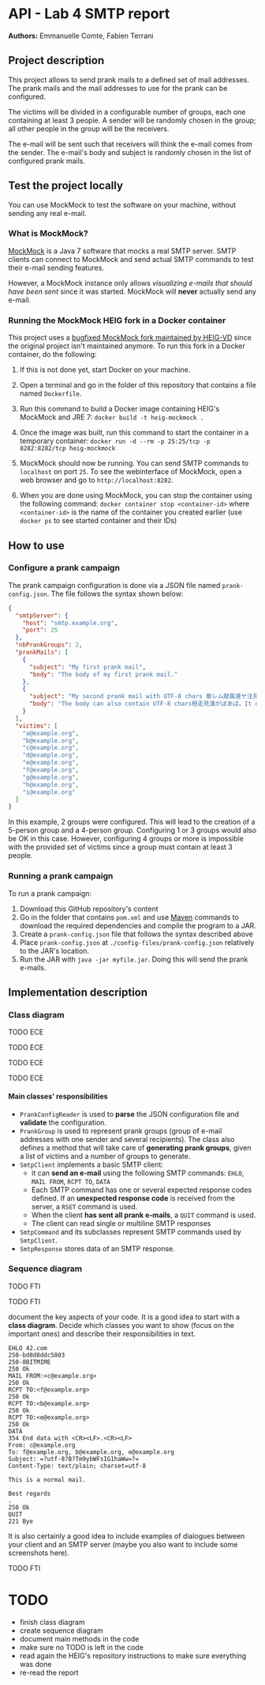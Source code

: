 # API - Lab 4 SMTP report

**Authors:** Emmanuelle Comte, Fabien Terrani

## Project description

This project allows to send prank mails to a defined set of mail addresses. The prank mails and the mail addresses to use for the prank can be configured.

The victims will be divided in a configurable number of groups, each one containing at least 3 people. A sender will be randomly chosen in the group; all other people in the group will be the receivers.

The e-mail will be sent such that receivers will think the e-mail comes from the sender. The e-mail's body and subject is randomly chosen in the list of configured prank mails.

## Test the project locally

You can use MockMock to test the software on your machine, without sending any real e-mail.

### What is MockMock?

[MockMock](https://github.com/tweakers/MockMock) is a Java 7 software that mocks a real SMTP server. SMTP clients can connect to MockMock and send actual SMTP commands to test their e-mail sending features.

However, a MockMock instance only allows *visualizing e-mails that should have been sent* since it was started. MockMock will **never** actually send any e-mail.

### Running the MockMock HEIG fork in a Docker container

This project uses a [bugfixed MockMock fork maintained by HEIG-VD](https://github.com/HEIGVD-Course-API/MockMock) since the original project isn't maintained anymore. To run this fork in a Docker container, do the following:

1. If this is not done yet, start Docker on your machine.

2. Open a terminal and go in the folder of this repository that contains a file named `Dockerfile`.

3. Run this command to build a Docker image containing HEIG's MockMock and JRE 7:
   `docker build -t heig-mockmock .`

4. Once the image was built, run this command to start the container in a temporary container:
   `docker run -d --rm -p 25:25/tcp -p 8282:8282/tcp heig-mockmock`

5. MockMock should now be running. You can send SMTP commands to `localhost` on port `25`. To see the webinterface of MockMock, open a web browser and go to `http://localhost:8282`.

6. When you are done using MockMock, you can stop the container using the following command: `docker container stop <container-id>` where `<container-id>` is the name of the container you created earlier (use `docker ps` to see started container and their IDs)

## How to use

### Configure a prank campaign

The prank campaign configuration is done via a JSON file named `prank-config.json`. The file follows the syntax shown below:

```json
{
  "smtpServer": {
    "host": "smtp.example.org",
    "port": 25
  },
  "nbPrankGroups": 2,
  "prankMails": [
    {
      "subject": "My first prank mail",
      "body": "The body of my first prank mail."
    },
    {
      "subject": "My second prank mail with UTF-8 chars 章レム献属達ヤ注見とらっし",
      "body": "The body can also contain UTF-8 chars極走見漢がぼあぱ。It can also \n contain \r\n new lines!"
    }
  ],
  "victims": [
    "a@example.org",
    "b@example.org",
    "c@example.org",
    "d@example.org",
    "e@example.org",
    "f@example.org",
    "g@example.org",
    "h@example.org",
    "i@example.org"
  ]
}
```

In this example, 2 groups were configured. This will lead to the creation of a 5-person group and a 4-person group. Configuring 1 or 3 groups would also be OK in this case. However, configuring 4 groups or more is impossible with the provided set of victims since a group must contain at least 3 people.

### Running a prank campaign

To run a prank campaign:

1. Download this GitHub repository's content
2. Go in the folder that contains `pom.xml` and use [Maven](https://maven.apache.org/) commands to download the required dependencies and compile the program to a JAR.
3. Create a `prank-config.json` file that follows the syntax described above
4. Place `prank-config.json` at `./config-files/prank-config.json` relatively to the JAR's location.
5. Run the JAR with `java -jar myfile.jar`. Doing this will send the prank e-mails.

## Implementation description

### Class diagram

TODO ECE

TODO ECE

TODO ECE

TODO ECE

#### Main classes' responsibilities

- `PrankConfigReader` is used to **parse** the JSON configuration file and **validate** the configuration.
- `PrankGroup` is used to represent prank groups (group of e-mail addresses with one sender and several recipients). The class also defines a method that will take care of **generating prank groups**, given a list of victims and a number of groups to generate.
- `SmtpClient` implements a basic SMTP client:
  - it can **send an e-mail** using the following SMTP commands: `EHLO`, `MAIL FROM`, `RCPT TO`, `DATA`
  - Each SMTP command has one or several expected response codes defined. If an **unexpected response code** is received from the server, a `RSET` command is used.
  - When the client **has sent all prank e-mails**, a `QUIT` command is used.
  - The client can read single or multiline SMTP responses
- `SmtpCommand` and its subclasses represent SMTP commands used by `SmtpClient`.
- `SmtpResponse` stores data of an SMTP response.

### Sequence diagram

TODO FTI

TODO FTI

document the key aspects of your code. It is a good idea to start with a **class diagram**. Decide which classes you want to show (focus on the important ones) and describe their responsibilities in text.

```
EHLO 42.com
250-bd8d8ddc5803
250-8BITMIME
250 Ok
MAIL FROM:<c@example.org>
250 Ok
RCPT TO:<f@example.org>
250 Ok
RCPT TO:<b@example.org>
250 Ok
RCPT TO:<e@example.org>
250 Ok
DATA
354 End data with <CR><LF>.<CR><LF>
From: c@example.org
To: f@example.org, b@example.org, e@example.org
Subject: =?utf-8?B?Tm9ybWFsIG1haWw=?=
Content-Type: text/plain; charset=utf-8

This is a normal mail.

Best regards
.
250 Ok
QUIT
221 Bye
```

It is also certainly a good  idea to include examples of dialogues between your client and an SMTP  server (maybe you also want to include some screenshots here).

TODO FTI

# TODO

- finish class diagram
- create sequence diagram
- document main methods in the code
- make sure no TODO is left in the code
- read again the HEIG's repository instructions to make sure everything was done
- re-read the report
